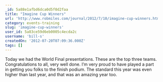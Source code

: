 ```yaml
---
_id: 5a88e1afbd6dca0d5f0d2faa
title: "Imagine Cup Winners"
url: 'http://www.robmiles.com/journal/2012/7/10/imagine-cup-winners.html'
category: events-training
slug: 'imagine-cup-winners'
user_id: 5a83ce59d6eb0005c4ecda2c
username: 'bill-s'
createdOn: '2012-07-20T07:09:36.000Z'
tags: []
---
```


Today we had the World Final presentations. These are the top three teams. Congratulations to all, very well done. I’m very proud to have played a part in getting you folks to the finish podium. The standard this year was even higher than last year, and that was an amazing year too.
